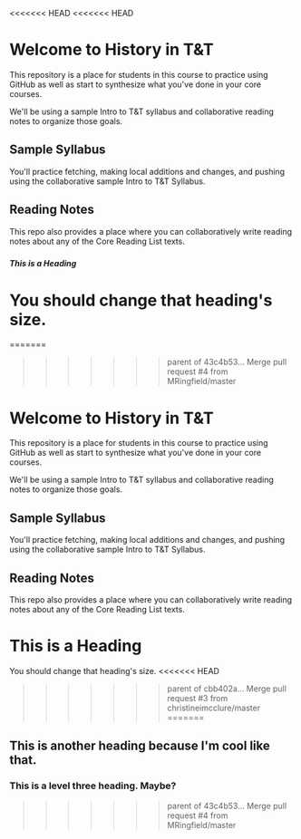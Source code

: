 <<<<<<< HEAD
<<<<<<< HEAD
# Welcome to History in T&T
This repository is a place for students in this course to practice using GitHub as well as start to synthesize what you've done in your core courses.

We'll be using a sample Intro to T&T syllabus and collaborative reading notes to organize those goals.

## Sample Syllabus
You'll practice fetching, making local additions and changes, and pushing using the collaborative sample Intro to T&T Syllabus.

## Reading Notes
This repo also provides a place where you can collaboratively write reading notes about any of the Core Reading List texts.

### <h5>This is a Heading</h5>
You should change that heading's size.
=======
=======
>>>>>>> parent of 43c4b53... Merge pull request #4 from MRingfield/master
# Welcome to History in T&T
This repository is a place for students in this course to practice using GitHub as well as start to synthesize what you've done in your core courses.

We'll be using a sample Intro to T&T syllabus and collaborative reading notes to organize those goals.

## Sample Syllabus
You'll practice fetching, making local additions and changes, and pushing using the collaborative sample Intro to T&T Syllabus.

## Reading Notes
This repo also provides a place where you can collaboratively write reading notes about any of the Core Reading List texts.

# This is a Heading
You should change that heading's size.
<<<<<<< HEAD
>>>>>>> parent of cbb402a... Merge pull request #3 from christineimcclure/master
=======

## This is another heading because I'm cool like that.

### This is a level three heading.  Maybe?
>>>>>>> parent of 43c4b53... Merge pull request #4 from MRingfield/master
